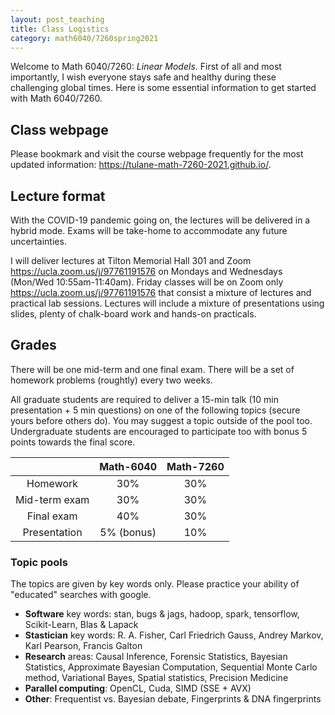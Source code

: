 ```yaml
---
layout: post_teaching
title: Class Logistics
category: math6040/7260spring2021
---
```


Welcome to Math 6040/7260: *Linear Models*. First of all and most importantly, I wish everyone stays safe and healthy during these challenging global times. Here is some essential information to get started with Math 6040/7260.

## Class webpage

Please bookmark and visit the course webpage frequently for the most updated information:
<https://tulane-math-7260-2021.github.io/>.

## Lecture format

With the COVID-19 pandemic going on, the lectures will be delivered in a hybrid mode.  Exams will be take-home to accommodate any future uncertainties.

I will deliver lectures at Tilton Memorial Hall 301 and Zoom <https://ucla.zoom.us/j/97761191576> on Mondays and Wednesdays (Mon/Wed 10:55am-11:40am).  Friday classes will be on Zoom only <https://ucla.zoom.us/j/97761191576> that consist a mixture of lectures and practical lab sessions.  Lectures will include a mixture of presentations using slides, plenty of chalk-board work and hands-on practicals.

## Grades

There will be one mid-term and one final exam.  There will be a set of homework problems (roughtly) every two weeks.

All graduate students are required to deliver a 15-min talk (10 min presentation + 5 min questions) on one of the following topics (secure yours before others do).  You may suggest a topic outside of the pool too.  Undergraduate students are encouraged to participate too with bonus 5 points towards the final score.

|      | Math-6040 | Math-7260|
|:----:|:---------:|:--------:|
|Homework| 30% | 30%|
|Mid-term exam| 30%| 30% |
|Final exam| 40% | 30% |
|Presentation| 5% (bonus) | 10% |

### Topic pools

The topics are given by key words only.  Please practice your ability of "educated" searches with google.

- **Software** key words: stan, bugs & jags, hadoop, spark, tensorflow, Scikit-Learn, Blas & Lapack
- **Stastician** key words: R. A. Fisher, Carl Friedrich Gauss, Andrey Markov, Karl Pearson, Francis Galton
- **Research** areas: Causal Inference, Forensic Statistics, Bayesian Statistics, Approximate Bayesian Computation, Sequential Monte Carlo method, Variational Bayes, Spatial statistics, Precision Medicine
- **Parallel computing**: OpenCL, Cuda, SIMD (SSE + AVX)
- **Other**: Frequentist vs. Bayesian debate, Fingerprints & DNA fingerprints
